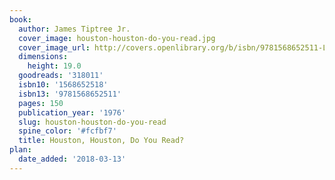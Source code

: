 ```yaml
---
book:
  author: James Tiptree Jr.
  cover_image: houston-houston-do-you-read.jpg
  cover_image_url: http://covers.openlibrary.org/b/isbn/9781568652511-L.jpg
  dimensions:
    height: 19.0
  goodreads: '318011'
  isbn10: '1568652518'
  isbn13: '9781568652511'
  pages: 150
  publication_year: '1976'
  slug: houston-houston-do-you-read
  spine_color: '#fcfbf7'
  title: Houston, Houston, Do You Read?
plan:
  date_added: '2018-03-13'
---
```

